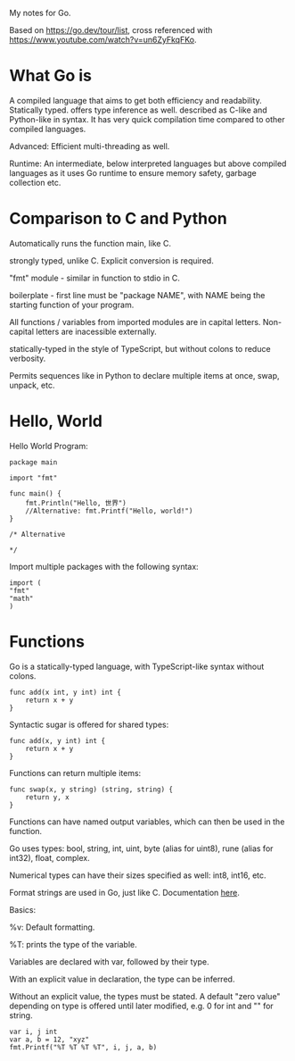 My notes for Go.

Based on https://go.dev/tour/list, cross referenced with https://www.youtube.com/watch?v=un6ZyFkqFKo.

# What Go is

A compiled language that aims to get both efficiency and readability.
Statically typed. offers type inference as well.
described as C-like and Python-like in syntax.
It has very quick compilation time compared to other compiled languages.

Advanced: Efficient multi-threading as well.

Runtime: An intermediate, below interpreted languages but above compiled languages as it uses Go runtime to ensure memory safety, garbage collection etc.

# Comparison to C and Python

Automatically runs the function main, like C.

strongly typed, unlike C. Explicit conversion is required.

"fmt" module - similar in function to stdio in C.

boilerplate - first line must be "package NAME", with NAME being the starting function of your program.

All functions / variables from imported modules are in capital letters. Non-capital letters are inacessible externally.

statically-typed in the style of TypeScript, but without colons to reduce verbosity.

Permits sequences like in Python to declare multiple items at once, swap, unpack, etc.

# Hello, World

Hello World Program:

```
package main

import "fmt"

func main() {
	fmt.Println("Hello, 世界")
    //Alternative: fmt.Printf("Hello, world!")
}

/* Alternative

*/
```

Import multiple packages with the following syntax:

```
import (
"fmt"
"math"
)
```

# Functions

Go is a statically-typed language, with TypeScript-like syntax without colons.

```
func add(x int, y int) int {
	return x + y
}
```

Syntactic sugar is offered for shared types:

```
func add(x, y int) int {
	return x + y
}
```

Functions can return multiple items:

```
func swap(x, y string) (string, string) {
	return y, x
}
```

Functions can have named output variables, which can then be used in the function.

Go uses types: bool, string, int, uint, byte (alias for uint8), rune (alias for int32), float, complex.

Numerical types can have their sizes specified as well: int8, int16, etc.

Format strings are used in Go, just like C. Documentation [here](https://pkg.go.dev/fmt).

Basics:

%v: Default formatting.

%T: prints the type of the variable.

Variables are declared with var, followed by their type.

With an explicit value in declaration, the type can be inferred.

Without an explicit value, the types must be stated. A default "zero value" depending on type is offered until later modified, e.g. 0 for int and "" for string.

```
var i, j int
var a, b = 12, "xyz"
fmt.Printf("%T %T %T %T", i, j, a, b)
```
